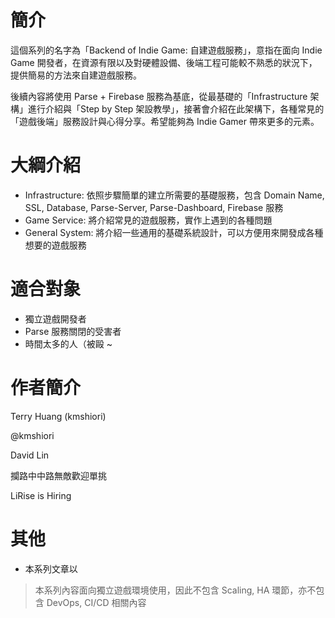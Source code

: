 # 簡介

這個系列的名字為「Backend of Indie Game: 自建遊戲服務」，意指在面向 Indie Game 開發者，在資源有限以及對硬體設備、後端工程可能較不熟悉的狀況下，提供簡易的方法來自建遊戲服務。

後續內容將使用 Parse + Firebase 服務為基底，從最基礎的「Infrastructure 架構」進行介紹與「Step by Step 架設教學」，接著會介紹在此架構下，各種常見的「遊戲後端」服務設計與心得分享。希望能夠為 Indie Gamer 帶來更多的元素。

# 大綱介紹

* Infrastructure: 依照步驟簡單的建立所需要的基礎服務，包含 Domain Name, SSL, Database, Parse-Server, Parse-Dashboard,  Firebase 服務
* Game Service: 將介紹常見的遊戲服務，實作上遇到的各種問題
* General System: 將介紹一些通用的基礎系統設計，可以方便用來開發成各種想要的遊戲服務

# 適合對象

* 獨立遊戲開發者
* Parse 服務關閉的受害者
* 時間太多的人（被毆 ~

# 作者簡介

Terry Huang \(kmshiori\)

@kmshiori

David Lin

攔路中中路無敵歡迎單挑

LiRise is Hiring

# 其他

* 本系列文章以

> 本系列內容面向獨立遊戲環境使用，因此不包含 Scaling, HA 環節，亦不包含 DevOps, CI/CD 相關內容



